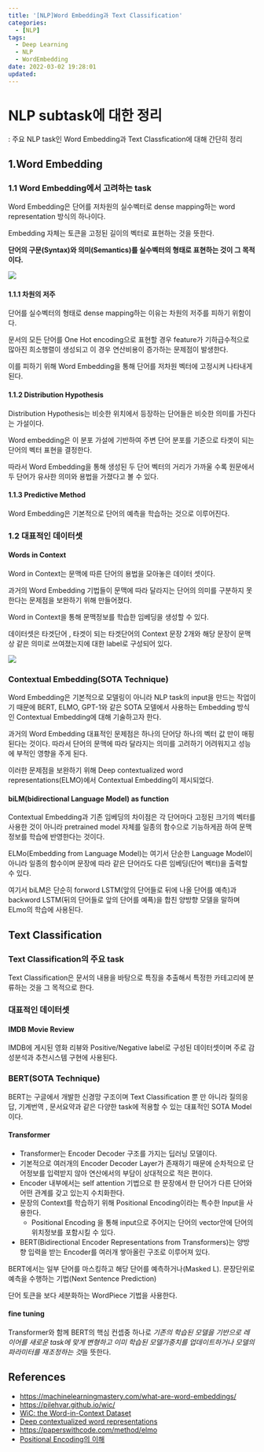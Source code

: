 ```yaml
---
title: '[NLP]Word Embedding과 Text Classification'
categories:
  - [NLP]
tags:
  - Deep Learning
  - NLP
  - WordEmbedding
date: 2022-03-02 19:28:01
updated:
---
```


<!--

<center>Kaggle Customer Score Dataset</center>

- Machine Learning
- Statistics , Math
- Data Engineering
- Programming
- EDA & Visualization
- Data Extraction & Wrangling


#신경망이란 무엇인가?

https://www.youtube.com/watch?v=aircAruvnKk


#참고

https://cinema4dr12.tistory.com/1016?category=515283

https://www.kdnuggets.com/2021/07/top-python-data-science-interview-questions.html
-->

# NLP subtask에 대한 정리

: 주요 NLP task인 Word Embedding과 Text Classfication에 대해 간단히 정리

## 1.Word Embedding

### 1.1 Word Embedding에서 고려하는 task

Word Embedding은 단어를 저차원의 실수벡터로 dense mapping하는 word representation 방식의 하나이다.

Embedding 자체는 토큰을 고정된 길이의 벡터로 표현하는 것을 뜻한다.

**단어의 구문(Syntax)와 의미(Semantics)를 실수벡터의 형태로 표현하는 것이 그 목적이다.**

![](https://miro.medium.com/max/1050/1*lzjgo2KaWFRPkV3LCJDr7Q.png)

#### 1.1.1 차원의 저주

단어를 실수벡터의 형태로 dense mapping하는 이유는 차원의 저주를 피하기 위함이다.

문서의 모든 단어를 One Hot encoding으로 표현할 경우 feature가 기하급수적으로 많아진 희소행렬이 생성되고 이 경우 연산비용이 증가하는 문제점이 발생한다.

이를 피하기 위해 Word Embedding을 통해 단어를 저차원 벡터에 고정시켜 나타내게 된다.

#### 1.1.2 Distribution Hypothesis

Distribution Hypothesis는 비슷한 위치에서 등장하는 단어들은 비슷한 의미를 가진다는 가설이다.

Word embedding은 이 분포 가설에 기반하여 주변 단어 분포를 기준으로 타겟이 되는 단어의 벡터 표현을 결정한다. 

따라서 Word Embedding을 통해 생성된 두 단어 벡터의 거리가 가까울 수록 원문에서 두 단어가 유사한 의미와 용법을 가졌다고 볼 수 있다.


#### 1.1.3 Predictive Method

Word Embedding은 기본적으로 단어의 예측을 학습하는 것으로 이루어진다.

### 1.2 대표적인 데이터셋

#### Words in Context

Word in Context는 문맥에 따른 단어의 용법을 모아놓은 데이터 셋이다.

과거의 Word Embedding 기법들이 문맥에 따라 달라지는 단어의 의미를 구분하지 못한다는 문제점을 보완하기 위해 만들어졌다.

Word in Context을 통해 문맥정보를 학습한 임베딩을 생성할 수 있다.

데이터셋은 타겟단어 , 타겟이 되는 타겟단어의 Context 문장 2개와 해당 문장이 문맥상 같은 의미로 쓰여졌는지에 대한 label로 구성되어 있다.

![](https://images.velog.io/images/yjinheon/post/b44f7201-b8ac-4c98-9646-510f7b2ef6a3/Velog_1_10.png)

### Contextual Embedding(SOTA Technique)

Word Embedding은 기본적으로 모델링이 아니라 NLP task의 input을 만드는 작업이기 때문에  BERT, ELMO, GPT-1와 같은 SOTA 모델에서 사용하는 Embedding 방식인 Contextual Embedding에 대해 기술하고자 한다.

과거의 Word Embedding 대표적인 문제점은 하나의 단어당 하나의 벡터 값 만이 매핑된다는 것이다. 따라서 단어의 문맥에 따라 달라지는 의미를 고려하기 어려워지고 성능에 부적인 영향을 주게 된다.

이러한 문제점을 보완하기 위해 Deep contextualized word representations(ELMO)에서 Contextual Embedding이 제시되었다.

#### biLM(bidirectional Language Model) as function

Contextual Embedding과 기존 임베딩의 차이점은 각 단어마다 고정된 크기의 벡터를 사용한 것이 아니라 pretrained model 자체를 일종의 함수으로 기능하게끔 하여 문맥정보를 학습에 반영한다는 것이다.

ELMo(Embedding from Language Model)는 여기서 단순한 Language Model이 아니라 일종의 함수이며 문장에 따라 같은 단어라도 다른 임베딩(단어 벡터)을 출력할 수 있다.

여기서 biLM은 단순히 forword LSTM(앞의 단어들로 뒤에 나올 단어를 예측)과 backword LSTM(뒤의 단어들로 앞의 단어를 예픅)을 합친 양방향 모델을 말하며 ELmo의 학습에 사용된다.

## Text Classification

### Text Classification의 주요 task

Text Classification은 문서의 내용을 바탕으로 특징을 추출해서 특정한 카테고리에 분류하는 것을 그 목적으로 한다.

### 대표적인 데이터셋
#### IMDB Movie Review

IMDB에 게시된 영화 리뷰와 Positive/Negative label로 구성된 데이터셋이며 주로 감성분석과 추천시스템 구현에 사용된다.

### BERT(SOTA Technique)

BERT는 구글에서 개발한 신경망 구조이며 Text Classification 뿐 만 아니라 질의응답, 기계번역 , 문서요약과 같은 다양한 task에 적용할 수 있는 대표적인 SOTA Model이다.

#### Transformer

- Transformer는 Encoder Decoder 구조를 가지는 딥러닝 모델이다.
- 기본적으로 여러개의 Encoder Decoder Layer가 존재하기 때문에 순차적으로 단어정보를 입력받지 않아 연산에서의 부담이 상대적으로 적은 편이다.
- Encoder 내부에서는 self attention 기법으로 한 문장에서 한 단어가 다른 단어와 어떤 관계를 갖고 있는지 수치화한다.
- 문장의 Context를 학습하기 위해 Positional Encoding이라는 특수한 Input을 사용한다.
  - Positional Encoding 을 통해 input으로 주어지는 단어의 vector안에 단어의 위치정보를 포함시킬 수 있다.
- BERT(Bidirectional Encoder Representations from Transformers)는 양방향 입력을 받는 Encoder를 여러개 쌓아올린 구조로 이루어져 있다.

BERT에서는 일부 단어를 마스킹하고 해당 단어를 예측하거나(Masked L). 문장단위로 예측을 수행하는 기법(Next Sentence Prediction)

단어 토큰을 보다 세분화하는 WordPiece 기법을 사용한다.

#### fine tuning

Transformer와 함께 BERT의 핵심 컨셉중 하나로 *기존의 학습된 모델을 기반으로 레이어를 새로운 task에 맞게 변형하고 이미 학습된 모델가중치를 업데이트하거나 모델의 파라미터를 재조정하는 것*을 뜻한다.


## References

- https://machinelearningmastery.com/what-are-word-embeddings/
- https://pilehvar.github.io/wic/
- [WiC: the Word-in-Context Dataset](https://arxiv.org/pdf/1808.09121v3.pdf)
- [Deep contextualized word representations](https://arxiv.org/pdf/1802.05365.pdf)
- https://paperswithcode.com/method/elmo
- [Positional Encoding의 이해](https://skyjwoo.tistory.com/entry/positional-encoding%EC%9D%B4%EB%9E%80-%EB%AC%B4%EC%97%87%EC%9D%B8%EA%B0%80)


